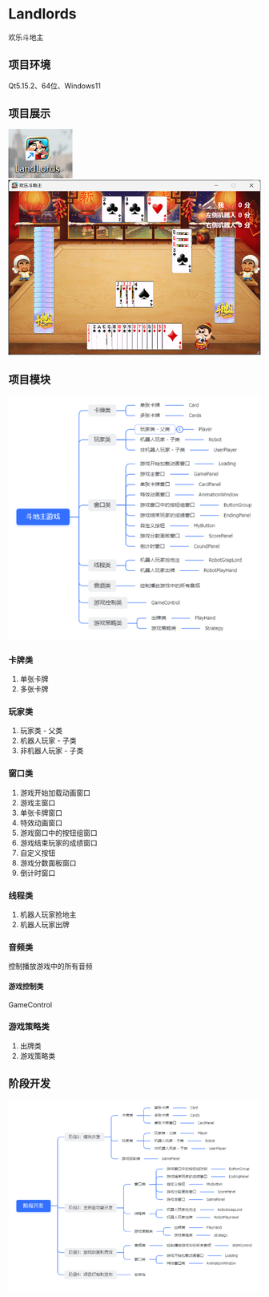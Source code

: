 # Landlords
欢乐斗地主

## 项目环境
  Qt5.15.2、64位、Windows11
## 项目展示
  ![](https://github.com/dianxiap/Landlords/blob/main/prepic/%E5%AE%89%E8%A3%85%E5%88%B0%E6%A1%8C%E9%9D%A2.png?raw=true)
  ![](https://github.com/dianxiap/Landlords/blob/main/prepic/%E6%B8%B8%E6%88%8F%E5%B1%95%E7%A4%BA.png?raw=true)
## 项目模块
![](https://github.com/dianxiap/Landlords/blob/main/prepic/%E6%A8%A1%E5%9D%97.png?raw=true)
### 卡牌类
1. 单张卡牌
2. 多张卡牌
### 玩家类
1. 玩家类 - 父类
2. 机器人玩家 - 子类
3. 非机器人玩家 - 子类
### 窗口类
1. 游戏开始加载动画窗口
2. 游戏主窗口
3. 单张卡牌窗口
4. 特效动画窗口
5. 游戏窗口中的按钮组窗口
6. 游戏结束玩家的成绩窗口
7. 自定义按钮
8. 游戏分数面板窗口
9. 倒计时窗口
### 线程类
1. 机器人玩家抢地主
2. 机器人玩家出牌
### 音频类
控制播放游戏中的所有音频
#### 游戏控制类
GameControl
### 游戏策略类
1. 出牌类
2. 游戏策略类
## 阶段开发
![](https://github.com/dianxiap/Landlords/blob/main/prepic/%E9%98%B6%E6%AE%B5%E5%BC%80%E5%8F%91.png?raw=true)
